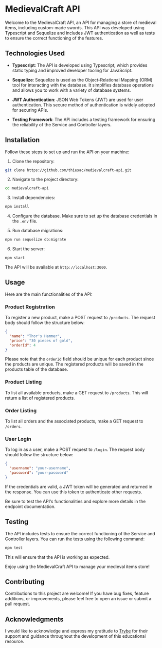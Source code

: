 # MedievalCraft API

Welcome to the MedievalCraft API, an API for managing a store of medieval items, including custom-made swords. This API was developed using Typescript and Sequelize and includes JWT authentication as well as tests to ensure the correct functioning of the features.

## Technologies Used

- **Typescript**: The API is developed using Typescript, which provides static typing and improved developer tooling for JavaScript.

- **Sequelize**: Sequelize is used as the Object-Relational Mapping (ORM) tool for interacting with the database. It simplifies database operations and allows you to work with a variety of database systems.

- **JWT Authentication**: JSON Web Tokens (JWT) are used for user authentication. This secure method of authentication is widely adopted for securing APIs.

- **Testing Framework**: The API includes a testing framework for ensuring the reliability of the Service and Controller layers.

## Installation

Follow these steps to set up and run the API on your machine:

1. Clone the repository:

```bash
git clone https://github.com/thiesac/medievalcraft-api.git
```

2. Navigate to the project directory:

```bash
cd medievalcraft-api
```

3. Install dependencies:

```bash
npm install
```

4. Configure the database. Make sure to set up the database credentials in the `.env` file.

5. Run database migrations:

```bash
npm run sequelize db:migrate
```

6. Start the server:

```bash
npm start
```

The API will be available at `http://localhost:3000`.

## Usage

Here are the main functionalities of the API:

### Product Registration

To register a new product, make a POST request to `/products`. The request body should follow the structure below:

```json
{
  "name": "Thor's Hammer",
  "price": "30 pieces of gold",
  "orderId": 4
}
```

Please note that the `orderId` field should be unique for each product since the products are unique. The registered products will be saved in the products table of the database.

### Product Listing

To list all available products, make a GET request to `/products`. This will return a list of registered products.

### Order Listing

To list all orders and the associated products, make a GET request to `/orders`.

### User Login

To log in as a user, make a POST request to `/login`. The request body should follow the structure below:

```json
{
  "username": "your-username",
  "password": "your-password"
}
```

If the credentials are valid, a JWT token will be generated and returned in the response. You can use this token to authenticate other requests.

Be sure to test the API's functionalities and explore more details in the endpoint documentation.

## Testing

The API includes tests to ensure the correct functioning of the Service and Controller layers. You can run the tests using the following command:

```bash
npm test
```

This will ensure that the API is working as expected.

Enjoy using the MedievalCraft API to manage your medieval items store!

## Contributing

Contributions to this project are welcome! If you have bug fixes, feature additions, or improvements, please feel free to open an issue or submit a pull request.



## Acknowledgments

I would like to acknowledge and express my gratitude to [Trybe](https://www.betrybe.com/) for their support and guidance throughout the development of this educational resource.

